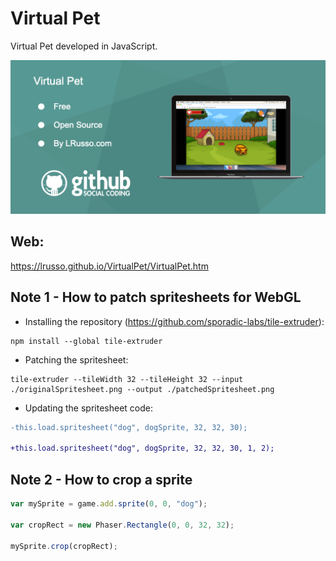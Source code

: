 # Virtual Pet

Virtual Pet developed in JavaScript.

![alt screenshot](https://raw.githubusercontent.com/lrusso/VirtualPet/master/VirtualPet.png)

## Web:

https://lrusso.github.io/VirtualPet/VirtualPet.htm

## Note 1 - How to patch spritesheets for WebGL

*  Installing the repository (https://github.com/sporadic-labs/tile-extruder):

```
npm install --global tile-extruder
```

* Patching the spritesheet:

```
tile-extruder --tileWidth 32 --tileHeight 32 --input ./originalSpritesheet.png --output ./patchedSpritesheet.png
```

* Updating the spritesheet code:

```diff
-this.load.spritesheet("dog", dogSprite, 32, 32, 30);

+this.load.spritesheet("dog", dogSprite, 32, 32, 30, 1, 2);
```

## Note 2 - How to crop a sprite

```javascript
var mySprite = game.add.sprite(0, 0, "dog");

var cropRect = new Phaser.Rectangle(0, 0, 32, 32);

mySprite.crop(cropRect);
```
